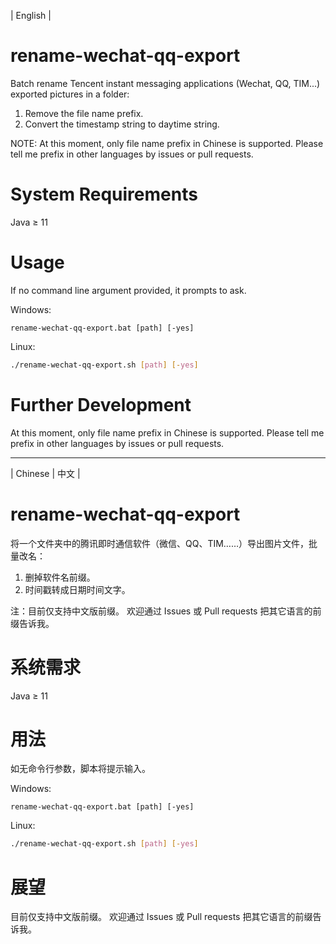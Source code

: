 | English |

# rename-wechat-qq-export
Batch rename Tencent instant messaging applications (Wechat, QQ, TIM...) exported pictures in a folder:
1. Remove the file name prefix.
2. Convert the timestamp string to daytime string.

NOTE: At this moment, only file name prefix in Chinese is supported.
Please tell me prefix in other languages by issues or pull requests.

# System Requirements
Java ≥ 11

# Usage
If no command line argument provided, it prompts to ask.

Windows:
```dos
rename-wechat-qq-export.bat [path] [-yes]
```

Linux:
```bash
./rename-wechat-qq-export.sh [path] [-yes]
```

# Further Development
At this moment, only file name prefix in Chinese is supported.
Please tell me prefix in other languages by issues or pull requests.

- - - -

| Chinese | 中文 |

# rename-wechat-qq-export
将一个文件夹中的腾讯即时通信软件（微信、QQ、TIM……）导出图片文件，批量改名：
1. 删掉软件名前缀。
2. 时间戳转成日期时间文字。

注：目前仅支持中文版前缀。
欢迎通过 Issues 或 Pull requests 把其它语言的前缀告诉我。

# 系统需求
Java ≥ 11

# 用法
如无命令行参数，脚本将提示输入。

Windows:
```dos
rename-wechat-qq-export.bat [path] [-yes]
```

Linux:
```bash
./rename-wechat-qq-export.sh [path] [-yes]
```

# 展望
目前仅支持中文版前缀。
欢迎通过 Issues 或 Pull requests 把其它语言的前缀告诉我。
